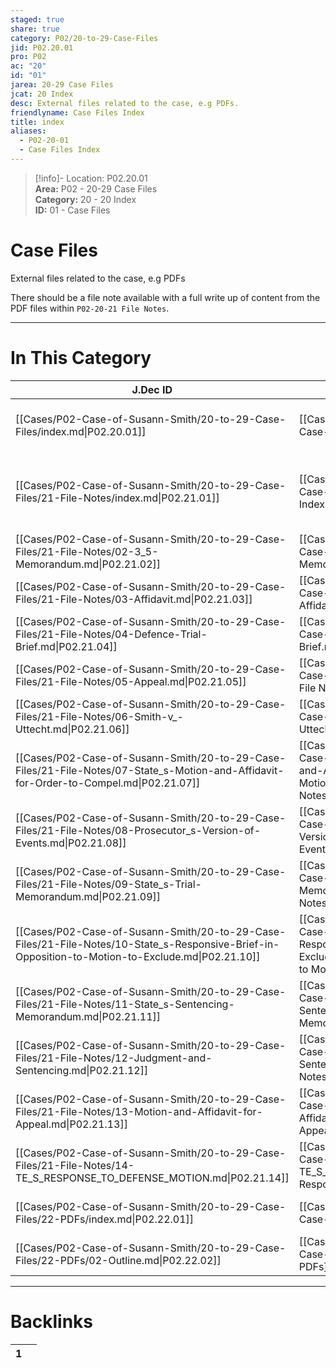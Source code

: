 ```yaml
---  
staged: true  
share: true  
category: P02/20-to-29-Case-Files  
jid: P02.20.01  
pro: P02  
ac: "20"  
id: "01"  
jarea: 20-29 Case Files  
jcat: 20 Index  
desc: External files related to the case, e.g PDFs.  
friendlyname: Case Files Index  
title: index  
aliases:  
  - P02-20-01  
  - Case Files Index  
---  
```

  
>[!info]- Location: P02.20.01  
>**Area:** P02 - 20-29 Case Files  
>**Category:** 20 - 20 Index  
>**ID:** 01 - Case Files  
  
# Case Files  
  
External files related to the case, e.g PDFs  
  
There should be a file note available with a full write up of content from the PDF files within `P02-20-21 File Notes`.  
   
  
  
---  
# In This Category  
  
| J.Dec ID                                                                                                                                          | Friendly Name                                                                                                                                                                                                  | Description                                                |  
| ------------------------------------------------------------------------------------------------------------------------------------------------- | -------------------------------------------------------------------------------------------------------------------------------------------------------------------------------------------------------------- | ---------------------------------------------------------- |  
| [[Cases/P02-Case-of-Susann-Smith/20-to-29-Case-Files/index.md\|P02.20.01]]                                                                        | [[Cases/P02-Case-of-Susann-Smith/20-to-29-Case-Files/index.md\|Case Files Index]]                                                                                                                              | External files related to the case, e.g PDFs.              |  
| [[Cases/P02-Case-of-Susann-Smith/20-to-29-Case-Files/21-File-Notes/index.md\|P02.21.01]]                                                          | [[Cases/P02-Case-of-Susann-Smith/20-to-29-Case-Files/21-File-Notes/index.md\|File Notes Index]]                                                                                                                | The notes extracted from the PDFs of relevant information. |  
| [[Cases/P02-Case-of-Susann-Smith/20-to-29-Case-Files/21-File-Notes/02-3_5-Memorandum.md\|P02.21.02]]                                              | [[Cases/P02-Case-of-Susann-Smith/20-to-29-Case-Files/21-File-Notes/02-3_5-Memorandum.md\|3.5 Memorandum File Note]]                                                                                            | File Note                                                  |  
| [[Cases/P02-Case-of-Susann-Smith/20-to-29-Case-Files/21-File-Notes/03-Affidavit.md\|P02.21.03]]                                                   | [[Cases/P02-Case-of-Susann-Smith/20-to-29-Case-Files/21-File-Notes/03-Affidavit.md\|Affidavit File Note]]                                                                                                      | File Note                                                  |  
| [[Cases/P02-Case-of-Susann-Smith/20-to-29-Case-Files/21-File-Notes/04-Defence-Trial-Brief.md\|P02.21.04]]                                         | [[Cases/P02-Case-of-Susann-Smith/20-to-29-Case-Files/21-File-Notes/04-Defence-Trial-Brief.md\|Defence Trial Brief File Note]]                                                                                  | File Note                                                  |  
| [[Cases/P02-Case-of-Susann-Smith/20-to-29-Case-Files/21-File-Notes/05-Appeal.md\|P02.21.05]]                                                      | [[Cases/P02-Case-of-Susann-Smith/20-to-29-Case-Files/21-File-Notes/05-Appeal.md\|Appeal File Note]]                                                                                                            | File Note                                                  |  
| [[Cases/P02-Case-of-Susann-Smith/20-to-29-Case-Files/21-File-Notes/06-Smith-v_-Uttecht.md\|P02.21.06]]                                            | [[Cases/P02-Case-of-Susann-Smith/20-to-29-Case-Files/21-File-Notes/06-Smith-v_-Uttecht.md\|Smith v. Uttecht File Notes]]                                                                                       | File Note                                                  |  
| [[Cases/P02-Case-of-Susann-Smith/20-to-29-Case-Files/21-File-Notes/07-State_s-Motion-and-Affidavit-for-Order-to-Compel.md\|P02.21.07]]            | [[Cases/P02-Case-of-Susann-Smith/20-to-29-Case-Files/21-File-Notes/07-State_s-Motion-and-Affidavit-for-Order-to-Compel.md\|State's Motion and Affidavit for Order to Compel File Notes]]                       | File Note                                                  |  
| [[Cases/P02-Case-of-Susann-Smith/20-to-29-Case-Files/21-File-Notes/08-Prosecutor_s-Version-of-Events.md\|P02.21.08]]                              | [[Cases/P02-Case-of-Susann-Smith/20-to-29-Case-Files/21-File-Notes/08-Prosecutor_s-Version-of-Events.md\|Prosecutor's Version of Events File Note]]                                                            | File Notes                                                 |  
| [[Cases/P02-Case-of-Susann-Smith/20-to-29-Case-Files/21-File-Notes/09-State_s-Trial-Memorandum.md\|P02.21.09]]                                    | [[Cases/P02-Case-of-Susann-Smith/20-to-29-Case-Files/21-File-Notes/09-State_s-Trial-Memorandum.md\|State's Trial Memorandum File Notes]]                                                                       | File Note                                                  |  
| [[Cases/P02-Case-of-Susann-Smith/20-to-29-Case-Files/21-File-Notes/10-State_s-Responsive-Brief-in-Opposition-to-Motion-to-Exclude.md\|P02.21.10]] | [[Cases/P02-Case-of-Susann-Smith/20-to-29-Case-Files/21-File-Notes/10-State_s-Responsive-Brief-in-Opposition-to-Motion-to-Exclude.md\|State's Responsive Brief in Opposition to Motion to Exclude File Notes]] | File Note                                                  |  
| [[Cases/P02-Case-of-Susann-Smith/20-to-29-Case-Files/21-File-Notes/11-State_s-Sentencing-Memorandum.md\|P02.21.11]]                               | [[Cases/P02-Case-of-Susann-Smith/20-to-29-Case-Files/21-File-Notes/11-State_s-Sentencing-Memorandum.md\|State's Sentencing Memorandum File Notes]]                                                             | File Note                                                  |  
| [[Cases/P02-Case-of-Susann-Smith/20-to-29-Case-Files/21-File-Notes/12-Judgment-and-Sentencing.md\|P02.21.12]]                                     | [[Cases/P02-Case-of-Susann-Smith/20-to-29-Case-Files/21-File-Notes/12-Judgment-and-Sentencing.md\|Judgment and Sentencing File Notes]]                                                                         | File Note                                                  |  
| [[Cases/P02-Case-of-Susann-Smith/20-to-29-Case-Files/21-File-Notes/13-Motion-and-Affidavit-for-Appeal.md\|P02.21.13]]                             | [[Cases/P02-Case-of-Susann-Smith/20-to-29-Case-Files/21-File-Notes/13-Motion-and-Affidavit-for-Appeal.md\|Motion and Affidavit for Appeal File Notes]]                                                         | File Note                                                  |  
| [[Cases/P02-Case-of-Susann-Smith/20-to-29-Case-Files/21-File-Notes/14-TE_S_RESPONSE_TO_DEFENSE_MOTION.md\|P02.21.14]]                             | [[Cases/P02-Case-of-Susann-Smith/20-to-29-Case-Files/21-File-Notes/14-TE_S_RESPONSE_TO_DEFENSE_MOTION.md\|State's Response to Defense Motion]]                                                                 | File Note                                                  |  
| [[Cases/P02-Case-of-Susann-Smith/20-to-29-Case-Files/22-PDFs/index.md\|P02.22.01]]                                                                | [[Cases/P02-Case-of-Susann-Smith/20-to-29-Case-Files/22-PDFs/index.md\|PDFs Index]]                                                                                                                            | The folder containing the PDFs.                            |  
| [[Cases/P02-Case-of-Susann-Smith/20-to-29-Case-Files/22-PDFs/02-Outline.md\|P02.22.02]]                                                           | [[Cases/P02-Case-of-Susann-Smith/20-to-29-Case-Files/22-PDFs/02-Outline.md\|Outline of PDFs]]                                                                                                                  | Outline of the PDFs                                        |  
  
  
---  
# Backlinks  
<div><table class="dataview table-view-table"><thead class="table-view-thead"><tr class="table-view-tr-header"><th class="table-view-th"><span></span><span class="dataview small-text">1</span></th><th class="table-view-th"><span></span></th></tr></thead><tbody class="table-view-tbody"></tbody></table></div>